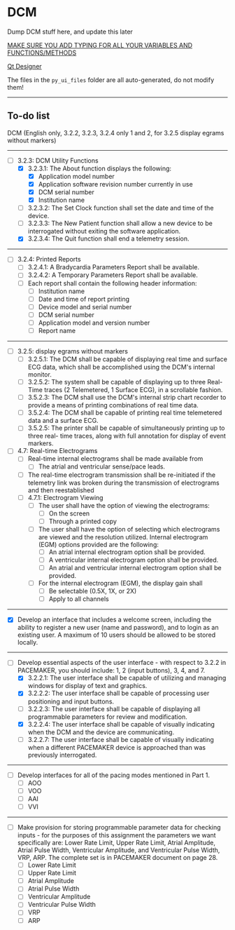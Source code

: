 # DCM
Dump DCM stuff here, and update this later

[MAKE SURE YOU ADD TYPING FOR ALL YOUR VARIABLES AND FUNCTIONS/METHODS](https://docs.python.org/3.7/library/typing.html)

[Qt Designer](https://github.com/pyqt/examples/tree/_/src/05%20Qt%20Designer%20Python)

The files in the `py_ui_files` folder are all auto-generated, do not modify them!
___
## To-do list
DCM (English only, 3.2.2, 3.2.3, 3.2.4 only 1 and 2, for 3.2.5 display egrams without markers)
___
- [ ] 3.2.3: DCM Utility Functions 
    - [x] 3.2.3.1: The About function displays the following:
        - [x] Application model number
        - [x] Application software revision number currently in use
        - [x] DCM serial number
        - [x] Institution name
    - [ ] 3.2.3.2: The Set Clock function shall set the date and time of the device.
    - [ ] 3.2.3.3: The New Patient function shall allow a new device to be interrogated without exiting the software application.    
    - [x] 3.2.3.4: The Quit function shall end a telemetry session.
___
- [ ] 3.2.4: Printed Reports
    - [ ] 3.2.4.1: A Bradycardia Parameters Report shall be available.
    - [ ] 3.2.4.2: A Temporary Parameters Report shall be available.
    - [ ] Each report shall contain the following header information:
        - [ ] Institution name
        - [ ] Date and time of report printing
        - [ ] Device model and serial number
        - [ ] DCM serial number
        - [ ] Application model and version number
        - [ ] Report name
___
- [ ] 3.2.5: display egrams without markers
    - [ ] 3.2.5.1: The DCM shall be capable of displaying real time and surface ECG data,
which shall be accomplished using the DCM's internal monitor.
    - [ ] 3.2.5.2: The system shall be capable of displaying up to three Real-Time traces
(2 Telemetered, 1 Surface ECG), in a scrollable fashion.
    - [ ] 3.5.2.3: The DCM shall use the DCM's internal strip chart recorder to provide a
means of printing combinations of real time data.
    - [ ] 3.5.2.4: The DCM shall be capable of printing real time telemetered data and a
surface ECG.
    - [ ] 3.5.2.5: The printer shall be capable of simultaneously printing up to three real-
time traces, along with full annotation for display of event markers.
- [ ] 4.7: Real-time Electrograms
    - [ ] Real-time internal electrograms shall be made available from
        - [ ] The atrial and ventricular sense/pace leads.
    - [ ] The real-time electrogram transmission shall be re-initiated if the telemetry
link was broken during the transmission of electrograms and then reestablished
    - [ ] 4.7.1: Electrogram Viewing
        - [ ] The user shall have the option of viewing the electrograms:
            - [ ] On the screen
            - [ ] Through a printed copy
        - [ ] The user shall have the option of selecting which electrograms are viewed
    and the resolution utilized. Internal electrogram (EGM) options provided are the following:
            - [ ] An atrial internal electrogram option shall be provided.
            - [ ] A ventricular internal electrogram option shall be provided.
            - [ ] An atrial and ventricular internal electrogram option shall be provided.
        - [ ] For the internal electrogram (EGM), the display gain shall
            - [ ] Be selectable (0.5X, 1X, or 2X)
            - [ ] Apply to all channels
___
- [x] Develop an interface that includes a welcome screen, including the ability to register a new user (name and password), and to login as an existing user. A maximum of 10 users should be allowed to be stored locally.
___
- [ ] Develop essential aspects of the user interface - with respect to 3.2.2 in PACEMAKER, you should include: 1, 2 (input buttons), 3, 4, and 7.
    - [x] 3.2.2.1: The user interface shall be capable of utilizing and managing windows for display of text and graphics.
    - [x] 3.2.2.2: The user interface shall be capable of processing user positioning and input buttons.
    - [ ] 3.2.2.3: The user interface shall be capable of displaying all programmable parameters for review and modification.
    - [x] 3.2.2.4: The user interface shall be capable of visually indicating when the DCM and the device are communicating.
    - [ ] 3.2.2.7: The user interface shall be capable of visually indicating when a different PACEMAKER device is approached than was previously interrogated.
___
- [ ] Develop interfaces for all of the pacing modes mentioned in Part 1.
    - [ ] AOO 
    - [ ] VOO 
    - [ ] AAI
    - [ ] VVI
___
- [ ] Make provision for storing programmable parameter data for checking inputs - for the purposes of this assignment the parameters we want specifically are: Lower Rate Limit, Upper Rate Limit, Atrial Amplitude, Atrial Pulse Width, Ventricular Amplitude, and Ventricular Pulse Width, VRP, ARP. The complete set is in PACEMAKER document on page 28.
    - [ ] Lower Rate Limit 
    - [ ] Upper Rate Limit 
    - [ ] Atrial Amplitude
    - [ ] Atrial Pulse Width 
    - [ ] Ventricular Amplitude 
    - [ ] Ventricular Pulse Width
    - [ ] VRP
    - [ ] ARP
